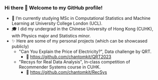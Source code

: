 ### Hi there 👋 Welcome to my GitHub profile!

- 🌱 I’m currently studying MSc in Computational Statistics and Machine Learning at University College London (UCL).
- 🎓 I did my undergrad in the Chinese University of Hong Kong (CUHK), with Physics major and Statistics minor.
- ✨ Here are some of my personal projects (which can be showcased publicly)
  - "Can You Explain the Price of Electricity?", Data challenge by QRT.
    - 🔗 https://github.com/chantomkit/QRT2023
  - "Recsys for Real Data Analysis", In-class competition of Recommender Systems course in CUHK.
    - 🔗 https://github.com/chantomkit/RecSys

<!--
**chantomkit/chantomkit** is a ✨ _special_ ✨ repository because its `README.md` (this file) appears on your GitHub profile.

Here are some ideas to get you started:

- 🔭 I’m currently working on ...
- 🌱 I’m currently learning ...
- 👯 I’m looking to collaborate on ...
- 🤔 I’m looking for help with ...
- 💬 Ask me about ...
- 📫 How to reach me: ...
- 😄 Pronouns: ...
- ⚡ Fun fact: ...
-->
